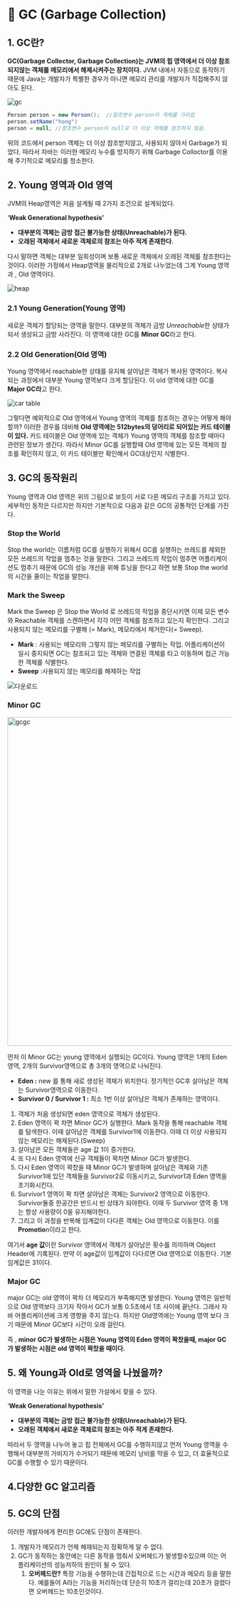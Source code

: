# 📌 GC (Garbage Collection)

## 1. GC란?

**GC(Garbage Collector, Garbage Collection)는 JVM의 힙 영역에서 더 이상 참조되지않는 객체를 메모리에서 해제시켜주는 장치이다.** JVM 내에서 자동으로 동작하기 때문에 Java는 개발자가 특별한 경우가 아니면 메모리 관리를 개발자가 직접해주지 않아도 된다.

![gc](https://github.com/princenim/TIL/assets/59499600/07761a59-bf26-4be1-be52-dca536c38d7f)

```java
Person person = new Person();  //참조변수 person이 객체를 가리킴
person.setName("hong")
person = null; //참조변수 person이 null로 더 이상 객체를 참조하지 않음.
```

위의 코드에서 person 객체는 더 이상 참조받지않고, 사용되지 않아서 Garbage가 되었다. 따라서 자바는 이러한 메모리 누수를 방지하기 위해 Garbage Colloctor를 이용해 주기적으로 메모리를 청소한다.

## 2. Young 영역과 Old 영역

JVM의 Heap영역은 처음 설계될 때 2가지 조건으로 설계되었다.

‘**Weak Generational hypothesis’**

- **대부분의 객체는 금방 접근 불가능한 상태(Unreachable)가 된다.**
- **오래된 객체에서 새로운 객체로의 참조는 아주 적게 존재한다.**

다시 말하면 객체는 대부분 일회성이며 보통 새로운 객체에서 오래된 객체를 참조한다는 것이다. 이러한 가정에서 Heap영역을 물리적으로 2개로 나누었는데 그게 Young 영역과 , Old 영역이다.

![heap ](https://github.com/princenim/TIL/assets/59499600/28b664d5-712f-4242-8fd3-2441925b32f8)

### 2.1 Young Generation(Young 영역)

새로운 객체가 할당되는 영역을 말한다. 대부분의 객체가 금방 *Unreachable*한 상태가 되서 생성되고 금방 사라진다. 이 영역에 대한 GC를 **Minor GC**라고 한다.

### 2.2 Old Generation(Old 영역)

Young 영역에서 reachable한 상태를 유지해 살아남은 객체가 복사된 영역이다.
복사되는 과정에서 대부분 Young 영역보다 크게 할당된다. 이 old 영역에 대한 GC를 **Major GC라**고 한다.

![car table](https://github.com/princenim/TIL/assets/59499600/e693f4aa-8f21-44ae-87ac-765fa775bb24)

그렇다면 예외적으로 Old 영역에서 Young 영역의 객체를 참조하는 경우는 어떻게 해야할까? 이러한 경우를 대비해 **Old 영역에는 512bytes의 덩어리로 되어있는 카드 테이블이 있다.** 카드 테이블은 Old 영역에 있는 객체가 Young 영역의 객체를 참조할 때마다 관련된 정보가 생긴다. 따라서 Minor GC를 실행할때 Old 영역에 있는 모든 객체의 참조를 확인하지 않고, 이 카드 테이블만 확인해서 GC대상인지 식별한다.

## 3. GC의 동작원리

Young 영역과 Old 영역은 위의 그림으로 보듯이 서로 다른 메모리 구조를 가지고 있다. 세부적인 동작은 다르지만 하지만 기본적으로 다음과 같은 GC의 공통적인 단계를 가진다.

### Stop the World

Stop the world는 이름처럼 GC를 실행하기 위해서 GC를 실행하는 쓰레드를 제외한 모든 쓰레드의 작업을 멈추는 것을 말한다. 그리고 쓰레드의 작업이 멈추면 어플리케이션도 멈추기 때문에 GC의 성능 개선을 위해 튜닝을 한다고 하면 보통 Stop the world의 시간을 줄이는 작업을 말한다.

### Mark the Sweep

Mark the Sweep 은 Stop the World 로 쓰레드의 작업을 중단시키면 이제 모든 변수와 Reachable 객체를 스캔하면서 각각 어떤 객체를 참조하고 있는지 확인한다. 그리고 사용되지 않는 메모리를 구별해 (= Mark), 메모리에서 제거한다(= Sweep).

- **Mark** : 사용되는 메모리와 그렇지 않는 메모리를 구별하는 작업. 어플리케이션이 일시 중지되면 GC는 참조되고 있는 객체와 연결된 객체를 타고 이동하며 접근 가능한 객체를 식별한다.
- **Sweep** :사용되지 않는 메모리를 해제하는 작업

![다운로드](https://github.com/princenim/TIL/assets/59499600/15e59cf9-b7f0-4346-a475-f7b152546e73)

### Minor GC


  <img width="739" alt="gcgc" src="https://github.com/princenim/TIL/assets/59499600/ed501afb-5c45-40e4-b25a-d7758871b9b2">

먼저 이 Minor GC는 young 영역에서 실행되는 GC이다. Young 영역은 1개의 Eden 영역, 2개의 Survivor영역으로 총 3개의 영역으로 나눠진다.

- **Eden :** new 를 통해 새로 생성된 객체가 위치한다. 정기적인 GC후 살아남은 객체는 Survivor영역으로 이동한다.
- **Survivor 0 / Survivor 1 :** 최소 1번 이상 살아남은 객체가 존재하는 영역이다.

1. 객체가 처음 생성되면 eden 영역으로 객체가 생성된다.
2.  Eden 영역이 꽉 차면 Minor GC가 실행한다. Mark 동작을 통해 reachable 객체를 탐색한다. 이때 살아남은 객체를 Survivor1에 이동한다. 이때 더 이상 사용되지 않는 메모리는 해제된다.(Sweep)
3. 살아남은 모든 객체들은 age 값 1이 증가한다.
4. 또 다시 Eden 영역에 신규 객체들이 꽉차면 Minor GC가 발생한다.
5. 다시 Eden  영역이 꽉찼을 때 Minor GC가 발생하며 살아남은 객체와 기존 Survivor1에 있던 객체들을 Survivor2로 이동시키고, Survivor1과 Eden 영역을 초기화시킨다.
6. Survivor1 영역이 꽉 차면 살아남은 객체는 Survivor2 영역으로 이동한다. Survivor둘중 한공간은 반드시 빈 상태가 되야한다. 이때 두 Survivor 영역 중 1개는 항상 사용량이 0을 유지해야한다.
7. 그리고 이 과정을 반복해 임계값이 다다른  객체는 Old 영역으로 이동한다. 이를 **Promotio**n이라고 한다.

여기서 **age 값**이란 Survivor 영역에서 객체가 살아남은 횟수를 의미하며 Object Header에 기록된다. 만약 이 age값이 임계값이 다다르면 Old 영역으로 이동한다. 기본 임계값은 31이다.

### Major GC

major GC는 old 영역이 꽉차 더 메모리가 부족해지면 발생한다. Young 영역은 일반적으로 Old 영역보다 크기자 작아서 GC가 보통 0.5초에서 1초 사이에 끝난다. 그래서 자바 어플리케이션에 크게 영향을 주지 않는다. 하지만 Old영역에는 Young 영역 보다 크기 때문에 Minor GC보다 시간이 오래 걸린다.

즉 , **minor GC가 발생하는 시점은 Young 영역의 Eden 영역이 꽉찼을때, major GC가 발생하는 시점은 old 영역이 꽉찼을 때이다.**

## 5. 왜 Young과 Old로 영역을 나눴을까?

이 영역을 나눈 이유는 위에서 말한 가설에서 찾을 수 있다.

‘**Weak Generational hypothesis’**

- **대부분의 객체는 금방 접근 불가능한 상태(Unreachable)가 된다.**
- **오래된 객체에서 새로운 객체로의 참조는 아주 적게 존재한다.**

따라서 두 영역을 나누어 놓고 힙 전체에서 GC를 수행하지않고 먼저 Young 영역을 수행해서 대부분의 가비지가 수거되기 때문에 메모리 낭비를 막을 수 있고, 더 효율적으로 GC를 수행할 수 있기 때문이다.

## 4.다양한 GC 알고리즘

## 5. GC의 단점

이러한 개발자에게 편리한 GC에도 단점이 존재한다.

1. 개발자가 메모리가 언제 해재되는지 정확하게 알 수 없다.
2. GC가 동작하는 동안에는 다른 동작을 멈춰서 오버헤드가 발생할수있으며 이는 어플리케이션의 성능저하의 원인이 될 수 있다.
    1. **오버헤드란?** 특정 기능을 수행하는데 간접적으로 드는 시간과 메모리 등을 말한다. 예를들어 A라는 기능을 처리하는데 단순히 10초가 걸리는데 20초가 걸렸다면 오버헤드는 10초인것이다.